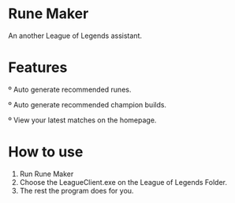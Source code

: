 # Rune Maker
An another League of Legends assistant.

# Features
º Auto generate recommended runes.

º Auto generate recommended champion builds.

º View your latest matches on the homepage.

# How to use
1. Run Rune Maker
2. Choose the LeagueClient.exe on the League of Legends Folder.
3. The rest the program does for you.
